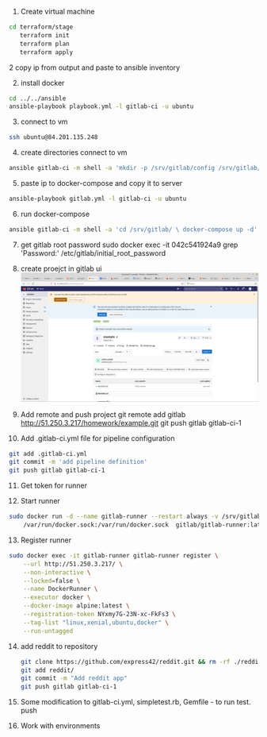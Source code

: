 1. Create virtual machine
```bash 
cd terraform/stage
   terraform init
   terraform plan 
   terraform apply
```  
2 copy ip from output
and paste to ansible inventory

2. install docker
```bash 
cd ../../ansible
ansible-playbook playbook.yml -l gitlab-ci -u ubuntu
```   
3. connect to vm
```bash 
ssh ubuntu@84.201.135.248
``` 
4. create directories connect to vm
```bash
ansible gitlab-ci -m shell -a 'mkdir -p /srv/gitlab/config /srv/gitlab/data /srv/gitlab/logs' -b
``` 
5. paste ip to docker-compose and copy it to server
```bash
ansible-playbook gitlab.yml -l gitlab-ci -u ubuntu
``` 
6. run docker-compose
```bash
ansible gitlab-ci -m shell -a 'cd /srv/gitlab/ \ docker-compose up -d' -b
``` 
7. get gitlab root password
sudo docker exec -it 042c541924a9 grep 'Password:' /etc/gitlab/initial_root_password
 
8. create proejct in gitlab ui
![img.png](img/img_1.png)
   
9. Add remote and push project
   git remote add gitlab http://51.250.3.217/homework/example.git
   git push gitlab gitlab-ci-1
   
10. Add .gitlab-ci.yml file for pipeline configuration
```bash
git add .gitlab-ci.yml
git commit -m 'add pipeline definition'
git push gitlab gitlab-ci-1
```

11. Get token for runner

12. Start runner
```bash
sudo docker run -d --name gitlab-runner --restart always -v /srv/gitlab-runner/config:/etc/gitlab-runner -v \
    /var/run/docker.sock:/var/run/docker.sock  gitlab/gitlab-runner:latest
```
13. Register runner
```bash
sudo docker exec -it gitlab-runner gitlab-runner register \
    --url http://51.250.3.217/ \
    --non-interactive \
    --locked=false \
    --name DockerRunner \
    --executor docker \
    --docker-image alpine:latest \
    --registration-token NYxmy7G-23N-xc-FkFs3 \
    --tag-list "linux,xenial,ubuntu,docker" \
    --run-untagged
```

14. add reddit to repository
    ```bash
    git clone https://github.com/express42/reddit.git && rm -rf ./reddit/.git
    git add reddit/
    git commit -m "Add reddit app"
    git push gitlab gitlab-ci-1
    ```
    
15. Some modification to gitlab-ci.yml, simpletest.rb, Gemfile - to run  test. push

16. Work with environments 